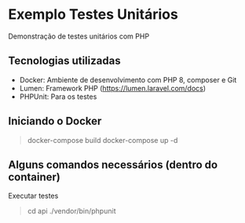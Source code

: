 # Exemplo Testes Unitários
Demonstração de testes unitários com PHP

## Tecnologias utilizadas
- Docker: Ambiente de desenvolvimento com PHP 8, composer e Git
- Lumen: Framework PHP (https://lumen.laravel.com/docs)
- PHPUnit: Para os testes

## Iniciando o Docker
> docker-compose build
> docker-compose up -d

## Alguns comandos necessários (dentro do container)
Executar testes
> cd api
> ./vendor/bin/phpunit